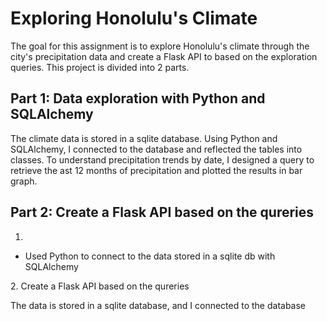 <h1>Exploring Honolulu's Climate</h1>

The goal for this assignment is to explore Honolulu's climate through the city's precipitation data and create a Flask API to based on the exploration queries.  This project is divided into 2 parts.

<h2>Part 1: Data exploration with Python and SQLAlchemy</h2>

The climate data is stored in a sqlite database.  Using Python and SQLAlchemy, I connected to the database and reflected the tables into classes.  To understand precipitation trends by date, I designed a query to retrieve the ast 12 months of precipitation and plotted the results in bar graph.
  


<h2>Part 2:  Create a Flask API based on the qureries</h2>


1. 
<ul>
  <li>Used Python to connect to the data stored in a sqlite db with SQLAlchemy</li>
</ul>
2.  Create a Flask API based on the qureries 


The data is stored in a sqlite database, and I connected to the database
